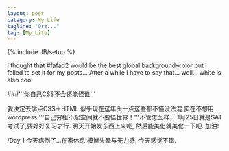 ```yaml
---
layout: post
catagory: My_Life
tagline: "Orz..."
tag: [My_Life]
---
```

{% include JB/setup %}

I thought that #fafad2 would be the best global background-color but I failed to set it for my posts... After a while I have to say that... well... white is also cool

###'''你自己CSS不会还能怪谁'''

我决定去学点CSS＋HTML 似乎现在这年头一点这些都不懂没法混 实在不想用wordpress '''自己穷租不起空间就不要怪世界！'''不管怎么样， 1月25日就是SAT考试了,要好好复习才行. 明天开始发东西上来吧, 然后能美化就美化一下吧. 加油!

/Day 1 今天病倒了...在家休息 模掉头晕与无力感, 今天感觉不错.